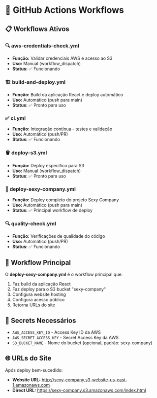 # 🚀 GitHub Actions Workflows

## 📋 Workflows Ativos

### 🔍 **aws-credentials-check.yml**
- **Função:** Validar credenciais AWS e acesso ao S3
- **Uso:** Manual (workflow_dispatch)
- **Status:** ✅ Funcionando

### 🏗️ **build-and-deploy.yml** 
- **Função:** Build da aplicação React e deploy automático
- **Uso:** Automático (push para main)
- **Status:** ✅ Pronto para uso

### ✅ **ci.yml**
- **Função:** Integração contínua - testes e validação
- **Uso:** Automático (push/PR)
- **Status:** ✅ Funcionando

### 🪣 **deploy-s3.yml**
- **Função:** Deploy específico para S3
- **Uso:** Manual (workflow_dispatch)
- **Status:** ✅ Pronto para uso

### 🎯 **deploy-sexy-company.yml**
- **Função:** Deploy completo do projeto Sexy Company
- **Uso:** Automático (push para main)
- **Status:** ✅ Principal workflow de deploy

### 🔍 **quality-check.yml**
- **Função:** Verificações de qualidade do código
- **Uso:** Automático (push/PR)
- **Status:** ✅ Funcionando

## 🎯 Workflow Principal

O **deploy-sexy-company.yml** é o workflow principal que:
1. Faz build da aplicação React
2. Faz deploy para o S3 bucket "sexy-company"
3. Configura website hosting
4. Configura acesso público
5. Retorna URLs do site

## 🔑 Secrets Necessários

- `AWS_ACCESS_KEY_ID` - Access Key ID da AWS
- `AWS_SECRET_ACCESS_KEY` - Secret Access Key da AWS
- `S3_BUCKET_NAME` - Nome do bucket (opcional, padrão: sexy-company)

## 🌐 URLs do Site

Após deploy bem-sucedido:
- **Website URL:** http://sexy-company.s3-website-us-east-1.amazonaws.com
- **Direct URL:** https://sexy-company.s3.amazonaws.com/index.html